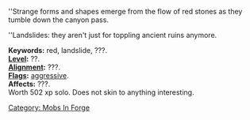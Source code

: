 ''Strange forms and shapes emerge from the flow of red stones as they
tumble down the canyon pass.

''Landslides: they aren't just for toppling ancient ruins anymore.

**Keywords:** red, landslide, ???.  
**[Level](Level "wikilink"):** ??.  
**[Alignment](Alignment "wikilink"):** ???.  
**[Flags](:Category:_Mob_Types "wikilink"):**
[aggressive](Aggressive_Mobs "wikilink").  
**Affects:** ???.  
Worth 502 xp solo. Does not skin to anything interesting.

[Category: Mobs In Forge](Category:_Mobs_In_Forge "wikilink")
